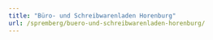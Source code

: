 ```yaml
---
title: "Büro- und Schreibwarenladen Horenburg"
url: /spremberg/buero-und-schreibwarenladen-horenburg/
---
```

